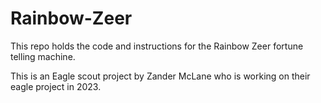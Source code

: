 # Rainbow-Zeer

This repo holds the code and instructions for the Rainbow Zeer fortune telling machine.

This is an Eagle scout project by Zander McLane who is working on their eagle project in 2023.

